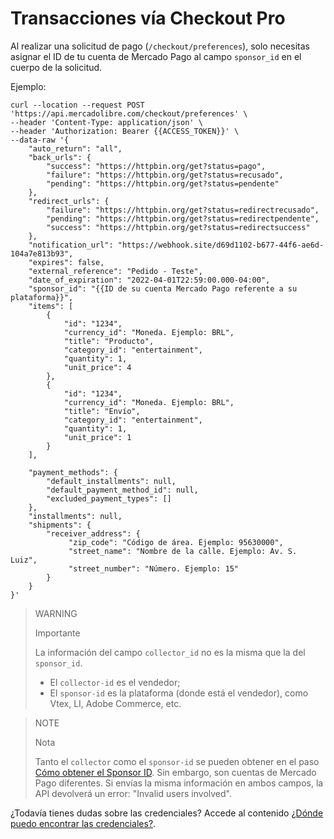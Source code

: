 # Transacciones vía Checkout Pro

Al realizar una solicitud de pago (`/checkout/preferences`), solo necesitas asignar el ID de tu cuenta de Mercado Pago al campo `sponsor_id` en el cuerpo de la solicitud.

Ejemplo:

```curl
curl --location --request POST 'https://api.mercadolibre.com/checkout/preferences' \
--header 'Content-Type: application/json' \
--header 'Authorization: Bearer {{ACCESS_TOKEN}}' \
--data-raw '{
    "auto_return": "all",
    "back_urls": {
        "success": "https://httpbin.org/get?status=pago",
        "failure": "https://httpbin.org/get?status=recusado",
        "pending": "https://httpbin.org/get?status=pendente"
    },
    "redirect_urls": {
        "failure": "https://httpbin.org/get?status=redirectrecusado",
        "pending": "https://httpbin.org/get?status=redirectpendente",
        "success": "https://httpbin.org/get?status=redirectsuccess"
    },
    "notification_url": "https://webhook.site/d69d1102-b677-44f6-ae6d-104a7e813b93",
    "expires": false,
    "external_reference": "Pedido - Teste",
    "date_of_expiration": "2022-04-01T22:59:00.000-04:00",
    "sponsor_id": "{{ID de su cuenta Mercado Pago referente a su plataforma}}",
    "items": [
        {
            "id": "1234",
            "currency_id": "Moneda. Ejemplo: BRL",
            "title": "Producto",
            "category_id": "entertainment",
            "quantity": 1,
            "unit_price": 4
        },
        {
            "id": "1234",
            "currency_id": "Moneda. Ejemplo: BRL",
            "title": "Envío",
            "category_id": "entertainment",
            "quantity": 1,
            "unit_price": 1
        }
    ],
  
    "payment_methods": {
        "default_installments": null,
        "default_payment_method_id": null,
        "excluded_payment_types": []
    },
    "installments": null,
    "shipments": {
        "receiver_address": {
	         "zip_code": "Código de área. Ejemplo: 95630000",
	         "street_name": "Nombre de la calle. Ejemplo: Av. S. Luiz",
	         "street_number": "Número. Ejemplo: 15"
        }
    }
}'
```

> WARNING
>
> Importante
>
> La información del campo `collector_id` no es la misma que la del `sponsor_id`.
> * El `collector-id` es el vendedor;
> * El `sponsor-id` es la plataforma (donde está el vendedor), como Vtex, LI, Adobe Commerce, etc.

> NOTE
>
> Nota
>
> Tanto el `collector` como el `sponsor-id` se pueden obtener en el paso [Cómo obtener el Sponsor ID](/developers/es/guides/integration-guide-for-partners/how-to-get-sponsor-id). Sin embargo, son cuentas de Mercado Pago diferentes.
Si envías la misma información en ambos campos, la API devolverá un error: "Invalid users involved".

¿Todavía tienes dudas sobre las credenciales? Accede al contenido [¿Dónde puedo encontrar las credenciales?](/developers/es/support/20214).